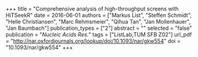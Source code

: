 +++
title = "Comprehensive analysis of high-throughput screens with HiTSeekR"
date = 2016-06-01
authors = ["Markus List", "Steffen Schmidt", "Helle Christiansen", "Marc Rehmsmeier", "Qihua Tan", "Jan Mollenhauer", "Jan Baumbach"]
publication_types = ["2"]
abstract = ""
selected = "false"
publication = "*Nucleic Acids Res.*"
tags = ["ListLab;TUM SFB Z02"]
url_pdf = "http://nar.oxfordjournals.org/lookup/doi/10.1093/nar/gkw554"
doi = "10.1093/nar/gkw554"
+++

